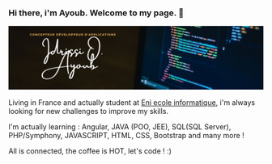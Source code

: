 ### Hi there, i'm Ayoub. Welcome to my page. 👋

<img src="https://github.com/idrissioayoub/idrissioayoub/blob/main/CDA-banner.jpg" alt="banner">

Living in France and actually student at <a href="https://www.eni-ecole.fr/">Eni ecole informatique</a>, i'm always looking for new challenges to improve my skills.

I'm actually learning : Angular, JAVA  (POO, JEE), SQL(SQL Server), PHP/Symphony, JAVASCRIPT, HTML, CSS, Bootstrap and many more !

All is connected, the coffee is HOT, let's code ! :)



